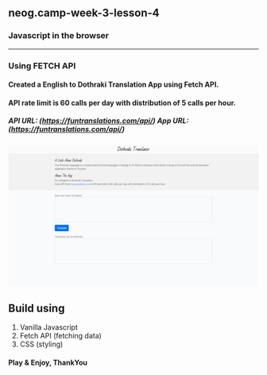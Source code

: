 ## neog.camp-week-3-lesson-4
### Javascript in the browser
---
### Using FETCH API 
#### Created a English to Dothraki Translation App using Fetch API.
#### API rate limit is 60 calls per day with distribution of 5 calls per hour.
##### API URL: (https://funtranslations.com/api/)    App URL: (https://funtranslations.com/api/)

![poster](dist/images/poster.png)


## Build using 

1. Vanilla Javascript
2. Fetch API (fetching data)
3. CSS (styling)

#### Play & Enjoy, ThankYou